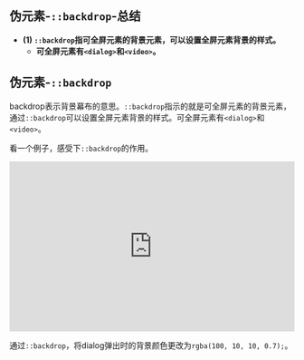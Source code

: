 ## 伪元素-`::backdrop`-总结

- **(1) `::backdrop`指可全屏元素的背景元素，可以设置全屏元素背景的样式。**
  - **可全屏元素有`<dialog>`和`<video>`。**

## 伪元素-`::backdrop`

backdrop表示背景幕布的意思。`::backdrop`指示的就是可全屏元素的背景元素，通过`::backdrop`可以设置全屏元素背景的样式。可全屏元素有`<dialog>`和`<video>`。

看一个例子，感受下`::backdrop`的作用。

<iframe height="300" style="width: 100%;" scrolling="no" title="013 Pseudo-elements_03" src="https://codepen.io/AhCola/embed/QWvXNBG?default-tab=html%2Cresult" frameborder="no" loading="lazy" allowtransparency="true" allowfullscreen="true">
  See the Pen <a href="https://codepen.io/AhCola/pen/QWvXNBG">
  013 Pseudo-elements_03</a> by Pengfei Wang (<a href="https://codepen.io/AhCola">@AhCola</a>)
  on <a href="https://codepen.io">CodePen</a>.
</iframe>

通过`::backdrop`，将dialog弹出时的背景颜色更改为`rgba(100, 10, 10, 0.7);`。
